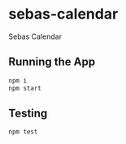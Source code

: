 # sebas-calendar

Sebas Calendar

## Running the App

```sh
npm i
npm start
```

## Testing

```
npm test
```
